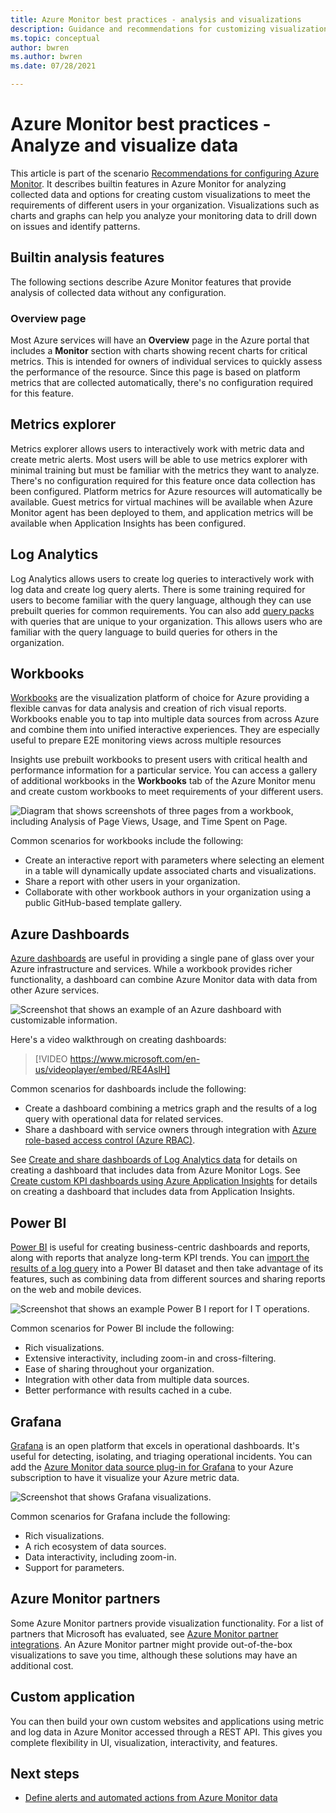 ```yaml
---
title: Azure Monitor best practices - analysis and visualizations
description: Guidance and recommendations for customizing visualizations beyond standard analysis features in Azure Monitor.
ms.topic: conceptual
author: bwren
ms.author: bwren
ms.date: 07/28/2021

---
```


# Azure Monitor best practices - Analyze and visualize data
This article is part of the scenario [Recommendations for configuring Azure Monitor](deploy.md). It describes builtin features in Azure Monitor for analyzing collected data and options for creating custom visualizations to meet the requirements of different users in your organization. Visualizations such as charts and graphs can help you analyze your monitoring data to drill down on issues and identify patterns.


## Builtin analysis features
The following sections describe Azure Monitor features that provide analysis of collected data without any configuration.
### Overview page
Most Azure services will have an **Overview** page in the Azure portal that includes a **Monitor** section with charts showing recent charts for critical metrics. This is intended for owners of individual services to quickly assess the performance of the resource. Since this page is based on platform metrics that are collected automatically, there's no configuration required for this feature.

## Metrics explorer
Metrics explorer allows users to interactively work with metric data and create metric alerts. Most users will be able to use metrics explorer with minimal training but must be familiar with the metrics they want to analyze. There's no configuration required for this feature once data collection has been configured. Platform metrics for Azure resources will automatically be available. Guest metrics for virtual machines will be available when Azure Monitor agent has been deployed to them, and application metrics will be available when Application Insights has been configured.


## Log Analytics
Log Analytics allows users to create log queries to interactively work with log data and create log query alerts. There is some training required for users to become familiar with the query language, although they can use prebuilt queries for common requirements. You can also add [query packs](logs/query-packs.md) with queries that are unique to your organization. This allows users who are familiar with the query language to build queries for others in the organization.


## Workbooks
[Workbooks](./visualize/workbooks-overview.md) are the visualization platform of choice for Azure providing a flexible canvas for data analysis and creation of rich visual reports. Workbooks enable you to tap into multiple data sources from across Azure and combine them into unified interactive experiences. They are especially useful to prepare E2E monitoring views across multiple resources 

Insights use prebuilt workbooks to present users with critical health and performance information for a particular service. You can access a gallery of additional workbooks in the **Workbooks** tab of the Azure Monitor menu and create custom workbooks to meet requirements of your different users.

![Diagram that shows screenshots of three pages from a workbook, including Analysis of Page Views, Usage, and Time Spent on Page.](media/visualizations/workbook.png)

Common scenarios for workbooks include the following:

- Create an interactive report with parameters where selecting an element in a table will dynamically update associated charts and visualizations.
- Share a report with other users in your organization.
- Collaborate with other workbook authors in your organization using a public GitHub-based template gallery.



## Azure Dashboards
[Azure dashboards](../azure-portal/azure-portal-dashboards.md) are useful in providing a single pane of glass over your Azure infrastructure and services. While a workbook provides richer functionality, a dashboard can combine Azure Monitor data with data from other Azure services.

![Screenshot that shows an example of an Azure dashboard with customizable information.](media/visualizations/dashboard.png)

Here's a video walkthrough on creating dashboards:

> [!VIDEO https://www.microsoft.com/en-us/videoplayer/embed/RE4AslH]

Common scenarios for dashboards include the following:

- Create a dashboard combining a metrics graph and the results of a log query with operational data for related services.
- Share a dashboard with service owners through integration with [Azure role-based access control (Azure RBAC)](../role-based-access-control/overview.md).
  

See [Create and share dashboards of Log Analytics data](visualize/tutorial-logs-dashboards.md) for details on creating a dashboard that includes data from Azure Monitor Logs. See [Create custom KPI dashboards using Azure Application Insights](app/tutorial-app-dashboards.md) for details on creating a dashboard that includes data from Application Insights. 



## Power BI
[Power BI](https://powerbi.microsoft.com/documentation/powerbi-service-get-started/) is useful for creating business-centric dashboards and reports, along with reports that analyze long-term KPI trends. You can [import the results of a log query](visualize/powerbi.md) into a Power BI dataset and then take advantage of its features, such as combining data from different sources and sharing reports on the web and mobile devices.

![Screenshot that shows an example Power B I report for I T operations.](media/visualizations/power-bi.png)

Common scenarios for Power BI include the following:

- Rich visualizations.
- Extensive interactivity, including zoom-in and cross-filtering.
- Ease of sharing throughout your organization.
- Integration with other data from multiple data sources.
- Better performance with results cached in a cube.



## Grafana
[Grafana](https://grafana.com/) is an open platform that excels in operational dashboards. It's useful for detecting, isolating, and triaging operational incidents. You can add the [Azure Monitor data source plug-in for Grafana](visualize/grafana-plugin.md) to your Azure subscription to have it visualize your Azure metric data.

![Screenshot that shows Grafana visualizations.](media/visualizations/grafana.png)


Common scenarios for Grafana include the following:

- Rich visualizations.
- A rich ecosystem of data sources.
- Data interactivity, including zoom-in.
- Support for parameters.

## Azure Monitor partners
Some Azure Monitor partners provide visualization functionality. For a list of partners that Microsoft has evaluated, see [Azure Monitor partner integrations](./partners.md). An Azure Monitor partner might provide out-of-the-box visualizations to save you time, although these solutions may have an additional cost.


## Custom application
You can then build your own custom websites and applications using metric and log data in Azure Monitor accessed through a REST API. This gives you complete flexibility in UI, visualization, interactivity, and features.


## Next steps
- [Define alerts and automated actions from Azure Monitor data](best-practices-alerts.md)